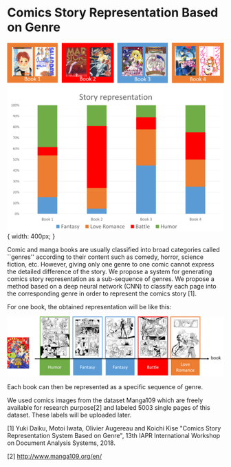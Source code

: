 # Comics Story Representation Based on Genre

![Comparing the story for different books](Story2.png){ width: 400px; }


Comic and manga books are usually classified into broad categories called ``genres'' according to their content such as comedy, horror, science fiction, etc. However, giving only one genre to one comic cannot express the detailed difference of the story. We propose a system for generating comics story representation as a sub-sequence of genres. We propose a method based on a deep neural network (CNN) to classify each page into the corresponding genre in order to represent the comics story [1].

For one book, the obtained representation will be like this:

![Representation of the story for one book](Story.png)

Each book can then be represented as a specific sequence of genre. 


We used comics images from the dataset Manga109 which are freely available for research purpose[2] and labeled 5003 single pages of this dataset. These labels will be uploaded later.


[1] Yuki Daiku, Motoi Iwata, Olivier Augereau and Koichi Kise "Comics Story Representation System Based on Genre", 13th IAPR International Workshop on Document Analysis Systems, 2018.

[2] http://www.manga109.org/en/
